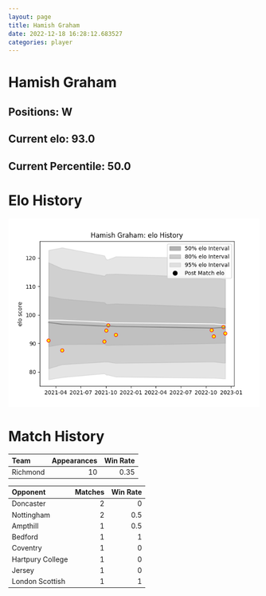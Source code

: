 ```yaml
---  
layout: page  
title: Hamish Graham  
date: 2022-12-18 16:28:12.683527  
categories: player  
---
```

# Hamish Graham

## Positions: W

## Current elo: 93.0

## Current Percentile: 50.0

# Elo History


![elo history](history_HamishGraham.png)
# Match History


| Team     |   Appearances |   Win Rate |
|:---------|--------------:|-----------:|
| Richmond |            10 |       0.35 |

| Opponent         |   Matches |   Win Rate |
|:-----------------|----------:|-----------:|
| Doncaster        |         2 |        0   |
| Nottingham       |         2 |        0.5 |
| Ampthill         |         1 |        0.5 |
| Bedford          |         1 |        1   |
| Coventry         |         1 |        0   |
| Hartpury College |         1 |        0   |
| Jersey           |         1 |        0   |
| London Scottish  |         1 |        1   |